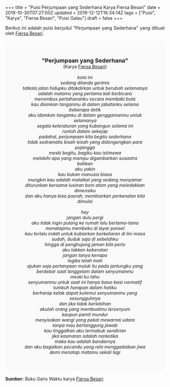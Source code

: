 +++
title = "Puisi Perjumpaan yang Sederhana Karya Fiersa Besari"
date = 2019-10-30T07:27:00Z
updated = 2019-12-12T16:34:14Z
tags = ["Puisi", "Karya", "Fiersa Besari", "Puisi Galau"]
draft = false
+++

<div dir="ltr" style="text-align: left;" trbidi="on"><div dir="ltr" style="text-align: left;" trbidi="on"><div dir="ltr" style="text-align: left;" trbidi="on"><div style="text-align: justify;">Berikut ini adalah puisi berjudul "Perjumpaan yang Sederhana" yang dibuat oleh <a href="https://www.youtube.com/user/fiersabesari" target="_blank">Fiersa Besari</a>. </div><br /><div style="background: #FAFAFA; font-size: 14px; padding: 50px; text-align: center;"><span style="font-size: 18px;"><b>"Perjumpaan yang Sederhana"</b></span><br />(Karya <a href="https://www.sekata.web.id/tags/fiersa-besari" target="_blank">Fiersa Besari</a>) <br /><br /><i>kota ini<br />sedang dilanda gerimis<br />tatkala jalan hidupku ditakdirkan untuk berubah selamanya<br />adalah matamu yang pertama kali berbicara<br />menembus pertahananku secara membabi buta<br />kau diamkan tanganmu di dalam jabatanku selama beberapa detik<br />aku idamkan tanganku di dalam genggamanmu untuk selamanya<br />segala keteraturan yang kubangun selama ini<br />runtuh dalam sekejap<br />padahal, perjumpaan kita begitu sederhana<br />tidak sedramatis kisah-kisah yang didongengkan para pujangga<br />meski begitu, bagiku kau istimewa<br />melebihi apa yang mampu digambarkan susastra<br />bahkan<br />aku yakin<br />kau bukan manusia biasa<br />mungkin kau adalah malaikat yang sedang menyamar<br />diturunkan bersama lusinan bom atom yang meledakkan dimensiku<br />dan aku hanya bisa pasrah, membiarkan perkenalan kita dimulai<br /><br />hey<br />jangan dulu pergi<br />aku tidak ingin pulang ke rumah lalu berlama-lama menatapmu membeku di layar ponsel<br />kau terlalu indah untuk kubiarkan berkeliaran di lini masa<br />sudah, duduk saja di sebelahku<br />hingga di penghujung jaman bila perlu<br />aku takkan keberatan<br />jangan tanya kenapa<br />logika telah mati<br />ajukan saja pertanyaan muluk itu pada jantungku yang berdebar saat tenggelam dalam senyumanmu<br />meski ku tahu<br />senyumanmu untuk saat ini hanya basa-basi normatif<br />tumbuh harapan dalam hatiku<br />berharap kelak dapat kutemui senyumanmu yang sesungguhnya<br />dan jika tidak berlebihan<br />akulah orang yang membuatmu tersenyum<br />kaupun pamit mundur<br />menyisakan wangi yang pekat mewarnai udara<br />tanpa mau bertanggung jawab<br />kau tinggalkan aku termabuk sendirian<br />jika kasmaran adalah narkotika<br />maka kau adalah bandarnya<br />dan aku bagaikan pecandu yang rela menggadaikan jiwa demi menatap matamu sekali lagi</i></div></div></div><br /><div style="text-align: justify;"><b>Sumber:</b> Buku Garis Waktu karya <a href="https://www.youtube.com/user/fiersabesari" target="_blank">Fiersa Besari</a>.</div></div>
